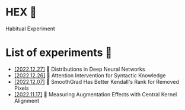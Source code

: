 # HEX 🦖

Habitual Experiment 

# List of experiments 🧪


* [[2022.12.27]](experiments/3_distributions_in_deep_neural_networks/) 🧪 Distributions in Deep Neural Networks
* [[2022.12.26]](experiments/4_attention_intervention_for_syntactic_knowledge/) 🧪 Attention Intervention for Syntactic Knowledge
* [[2022.12.07]](experiments/2_SmoothGrad_Has_Better_Kendall_s_Rank_for_Removed_Pixels) 🧪 SmoothGrad Has Better Kendall's Rank for Removed Pixels
*  [[2022.11.17]](experiments/1_measuring_augmentation_effects_with_central_kernel_alignment) 🧪 Measuring Augmentation Effects with Central Kernel Alignment

